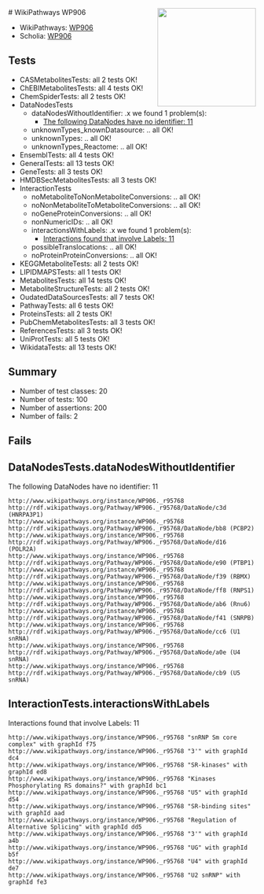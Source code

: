 <img style="float: right; width: 200px" src="https://upload.wikimedia.org/wikipedia/commons/thumb/8/83/Wplogo_with_text_500.png/640px-Wplogo_with_text_500.png" />
# WikiPathways WP906

* WikiPathways: [WP906](https://new.wikipathways.org/pathways/WP906)
* Scholia: [WP906](https://scholia.toolforge.org/wikipathways/WP906)
## Tests
* CASMetabolitesTests: all 2 tests OK!
* ChEBIMetabolitesTests: all 4 tests OK!
* ChemSpiderTests: all 2 tests OK!
* DataNodesTests
    * dataNodesWithoutIdentifier: .x we found 1 problem(s):
        * [The following DataNodes have no identifier: 11](#8792c491)
    * unknownTypes_knownDatasource: .. all OK!
    * unknownTypes: .. all OK!
    * unknownTypes_Reactome: .. all OK!
* EnsemblTests: all 4 tests OK!
* GeneralTests: all 13 tests OK!
* GeneTests: all 3 tests OK!
* HMDBSecMetabolitesTests: all 3 tests OK!
* InteractionTests
    * noMetaboliteToNonMetaboliteConversions: .. all OK!
    * noNonMetaboliteToMetaboliteConversions: .. all OK!
    * noGeneProteinConversions: .. all OK!
    * nonNumericIDs: .. all OK!
    * interactionsWithLabels: .x we found 1 problem(s):
        * [Interactions found that involve Labels: 11](#fe97a8b9)
    * possibleTranslocations: .. all OK!
    * noProteinProteinConversions: .. all OK!
* KEGGMetaboliteTests: all 2 tests OK!
* LIPIDMAPSTests: all 1 tests OK!
* MetabolitesTests: all 14 tests OK!
* MetaboliteStructureTests: all 2 tests OK!
* OudatedDataSourcesTests: all 7 tests OK!
* PathwayTests: all 6 tests OK!
* ProteinsTests: all 2 tests OK!
* PubChemMetabolitesTests: all 3 tests OK!
* ReferencesTests: all 3 tests OK!
* UniProtTests: all 5 tests OK!
* WikidataTests: all 13 tests OK!


## Summary

* Number of test classes: 20
* Number of tests: 100
* Number of assertions: 200
* Number of fails: 2

## Fails

<a name="8792c491" />

## DataNodesTests.dataNodesWithoutIdentifier

The following DataNodes have no identifier: 11
```
http://www.wikipathways.org/instance/WP906._r95768 http://rdf.wikipathways.org/Pathway/WP906._r95768/DataNode/c3d (HNRPA3P1)
http://www.wikipathways.org/instance/WP906._r95768 http://rdf.wikipathways.org/Pathway/WP906._r95768/DataNode/bb8 (PCBP2)
http://www.wikipathways.org/instance/WP906._r95768 http://rdf.wikipathways.org/Pathway/WP906._r95768/DataNode/d16 (POLR2A)
http://www.wikipathways.org/instance/WP906._r95768 http://rdf.wikipathways.org/Pathway/WP906._r95768/DataNode/e90 (PTBP1)
http://www.wikipathways.org/instance/WP906._r95768 http://rdf.wikipathways.org/Pathway/WP906._r95768/DataNode/f39 (RBMX)
http://www.wikipathways.org/instance/WP906._r95768 http://rdf.wikipathways.org/Pathway/WP906._r95768/DataNode/ff8 (RNPS1)
http://www.wikipathways.org/instance/WP906._r95768 http://rdf.wikipathways.org/Pathway/WP906._r95768/DataNode/ab6 (Rnu6)
http://www.wikipathways.org/instance/WP906._r95768 http://rdf.wikipathways.org/Pathway/WP906._r95768/DataNode/f41 (SNRPB)
http://www.wikipathways.org/instance/WP906._r95768 http://rdf.wikipathways.org/Pathway/WP906._r95768/DataNode/cc6 (U1 snRNA)
http://www.wikipathways.org/instance/WP906._r95768 http://rdf.wikipathways.org/Pathway/WP906._r95768/DataNode/a0e (U4 snRNA)
http://www.wikipathways.org/instance/WP906._r95768 http://rdf.wikipathways.org/Pathway/WP906._r95768/DataNode/cb9 (U5 snRNA)
```

<a name="fe97a8b9" />

## InteractionTests.interactionsWithLabels

Interactions found that involve Labels: 11
```
http://www.wikipathways.org/instance/WP906._r95768 "snRNP Sm core complex" with graphId f75
http://www.wikipathways.org/instance/WP906._r95768 "3'" with graphId dc4
http://www.wikipathways.org/instance/WP906._r95768 "SR-kinases" with graphId ed8
http://www.wikipathways.org/instance/WP906._r95768 "Kinases Phosphorylating RS domains?" with graphId bc1
http://www.wikipathways.org/instance/WP906._r95768 "U5" with graphId d54
http://www.wikipathways.org/instance/WP906._r95768 "SR-binding sites" with graphId aad
http://www.wikipathways.org/instance/WP906._r95768 "Regulation of
Alternative Splicing" with graphId dd5
http://www.wikipathways.org/instance/WP906._r95768 "3'" with graphId a4b
http://www.wikipathways.org/instance/WP906._r95768 "UG" with graphId b5f
http://www.wikipathways.org/instance/WP906._r95768 "U4" with graphId de7
http://www.wikipathways.org/instance/WP906._r95768 "U2 snRNP" with graphId fe3
```

